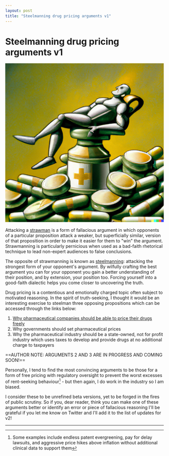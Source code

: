 ```yaml
---
layout: post
title: "Steelmanning drug pricing arguments v1"
---
```


# Steelmanning drug pricing arguments v1

![](/assets/Steelman.png)

Attacking a [strawman](https://en.wikipedia.org/wiki/Straw_man) is a form of fallacious argument in which opponents of a particular proposition attack a weaker, but superficially similar, version of that proposition in order to make it easier for them to "win" the argument. Strawmanning is particularly pernicious when used as a bad-faith rhetorical technique to lead non-expert audiences to false conclusions.

The opposite of strawmanning is known as [steelmanning](https://themindcollection.com/steelmanning-how-to-discover-the-truth-by-helping-your-opponent/?utm_source=pocket_mylist): attacking the strongest form of your opponent's argument. By wilfully crafting the best argument you can for your opponent you gain a better understanding of their position, and by extension, your position too. Forcing yourself into a good-faith dialectic helps you come closer to uncovering the truth.

Drug pricing is a contentious and emotionally charged topic often subject to motivated reasoning. In the spirit of truth-seeking, I thought it would be an interesting exercise to steelman three opposing propositions which can be accessed through the links below:
1. [Why pharmaceutical companies should be able to price their drugs freely](/assets/Why-pharmaceutical-companies-should-be-able-to-price-their-drugs-freely.md)
2. Why governments should set pharmaceutical prices
3. Why the pharmaceutical industry should be a state-owned, not for profit industry which uses taxes to develop and provide drugs at no additional charge to taxpayers

==AUTHOR NOTE: ARGUMENTS 2 AND 3 ARE IN PROGRESS AND COMING SOON!==

Personally, I tend to find the most convincing arguments to be those for a form of free pricing with regulatory oversight to prevent the worst excesses of rent-seeking behaviour[^1] - but then again, I do work in the industry so I am biased. 

I consider these to be unrefined beta versions, yet to be forged in the fires of public scrutiny. So if you, dear reader, think you can make one of these arguments better or identify an error or piece of fallacious reasoning I'll be grateful if you let me know on Twitter and I'll add it to the list of updates for v2!
___

[^1]: Some examples include endless patent evergreening, pay for delay lawsuits, and aggressive price hikes above inflation without additional clinical data to support them